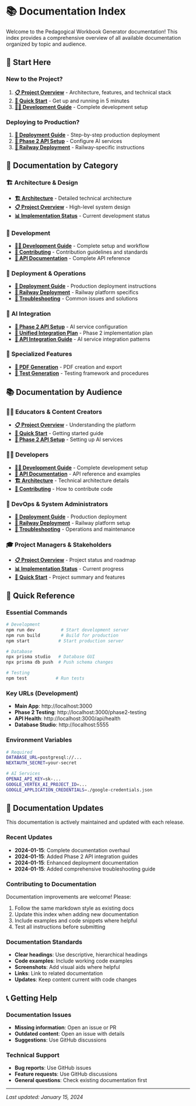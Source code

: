 # 📚 Documentation Index

Welcome to the Pedagogical Workbook Generator documentation! This index provides a comprehensive overview of all available documentation organized by topic and audience.

## 🎯 Start Here

### New to the Project?
1. **[📋 Project Overview](PROJECT_OVERVIEW.md)** - Architecture, features, and technical stack
2. **[🚀 Quick Start](../README.md#-quick-start)** - Get up and running in 5 minutes
3. **[👨‍💻 Development Guide](DEVELOPMENT.md)** - Complete development setup

### Deploying to Production?
1. **[🚀 Deployment Guide](DEPLOYMENT.md)** - Step-by-step production deployment
2. **[🔧 Phase 2 API Setup](PHASE2_API_SETUP_GUIDE.md)** - Configure AI services
3. **[🚂 Railway Deployment](RAILWAY_DEPLOYMENT.md)** - Railway-specific instructions

## 📖 Documentation by Category

### 🏗️ Architecture & Design
- **[🏗️ Architecture](ARCHITECTURE.md)** - Detailed technical architecture
- **[📋 Project Overview](PROJECT_OVERVIEW.md)** - High-level system design
- **[📊 Implementation Status](IMPLEMENTATION_STATUS.md)** - Current development status

### 🔧 Development
- **[👨‍💻 Development Guide](DEVELOPMENT.md)** - Complete setup and workflow
- **[🤝 Contributing](CONTRIBUTING.md)** - Contribution guidelines and standards
- **[🔌 API Documentation](API.md)** - Complete API reference

### 🚀 Deployment & Operations
- **[🚀 Deployment Guide](DEPLOYMENT.md)** - Production deployment instructions
- **[🚂 Railway Deployment](RAILWAY_DEPLOYMENT.md)** - Railway platform specifics
- **[🐛 Troubleshooting](TROUBLESHOOTING.md)** - Common issues and solutions

### 🤖 AI Integration
- **[🔧 Phase 2 API Setup](PHASE2_API_SETUP_GUIDE.md)** - AI service configuration
- **[🧠 Unified Integration Plan](unified_integration_implementation_plan.md)** - Phase 2 implementation plan
- **[📝 API Integration Guide](api_integration_guide.md)** - AI service integration patterns

### 📄 Specialized Features
- **[📄 PDF Generation](PDF_GENERATION.md)** - PDF creation and export
- **[🧪 Test Generation](test-generation.md)** - Testing framework and procedures

## 📚 Documentation by Audience

### 👩‍🏫 Educators & Content Creators
- **[📋 Project Overview](PROJECT_OVERVIEW.md)** - Understanding the platform
- **[🚀 Quick Start](../README.md#-quick-start)** - Getting started guide
- **[🔧 Phase 2 API Setup](PHASE2_API_SETUP_GUIDE.md)** - Setting up AI services

### 👨‍💻 Developers
- **[👨‍💻 Development Guide](DEVELOPMENT.md)** - Complete development setup
- **[🔌 API Documentation](API.md)** - API reference and examples
- **[🏗️ Architecture](ARCHITECTURE.md)** - Technical architecture details
- **[🤝 Contributing](CONTRIBUTING.md)** - How to contribute code

### 🚀 DevOps & System Administrators
- **[🚀 Deployment Guide](DEPLOYMENT.md)** - Production deployment
- **[🚂 Railway Deployment](RAILWAY_DEPLOYMENT.md)** - Railway platform setup
- **[🐛 Troubleshooting](TROUBLESHOOTING.md)** - Operations and maintenance

### 🎓 Project Managers & Stakeholders
- **[📋 Project Overview](PROJECT_OVERVIEW.md)** - Project status and roadmap
- **[📊 Implementation Status](IMPLEMENTATION_STATUS.md)** - Current progress
- **[🚀 Quick Start](../README.md)** - Project summary and features

## 🎯 Quick Reference

### Essential Commands
```bash
# Development
npm run dev          # Start development server
npm run build        # Build for production
npm start           # Start production server

# Database
npx prisma studio   # Database GUI
npx prisma db push  # Push schema changes

# Testing
npm test           # Run tests
```

### Key URLs (Development)
- **Main App**: http://localhost:3000
- **Phase 2 Testing**: http://localhost:3000/phase2-testing
- **API Health**: http://localhost:3000/api/health
- **Database Studio**: http://localhost:5555

### Environment Variables
```bash
# Required
DATABASE_URL=postgresql://...
NEXTAUTH_SECRET=your-secret

# AI Services
OPENAI_API_KEY=sk-...
GOOGLE_VERTEX_AI_PROJECT_ID=...
GOOGLE_APPLICATION_CREDENTIALS=./google-credentials.json
```

## 🔄 Documentation Updates

This documentation is actively maintained and updated with each release. 

### Recent Updates
- **2024-01-15**: Complete documentation overhaul
- **2024-01-15**: Added Phase 2 API integration guides
- **2024-01-15**: Enhanced deployment documentation
- **2024-01-15**: Added comprehensive troubleshooting guide

### Contributing to Documentation
Documentation improvements are welcome! Please:

1. Follow the same markdown style as existing docs
2. Update this index when adding new documentation
3. Include examples and code snippets where helpful
4. Test all instructions before submitting

### Documentation Standards
- **Clear headings**: Use descriptive, hierarchical headings
- **Code examples**: Include working code examples
- **Screenshots**: Add visual aids where helpful
- **Links**: Link to related documentation
- **Updates**: Keep content current with code changes

## 📞 Getting Help

### Documentation Issues
- **Missing information**: Open an issue or PR
- **Outdated content**: Open an issue with details
- **Suggestions**: Use GitHub discussions

### Technical Support
- **Bug reports**: Use GitHub issues
- **Feature requests**: Use GitHub discussions
- **General questions**: Check existing documentation first

---

*Last updated: January 15, 2024*